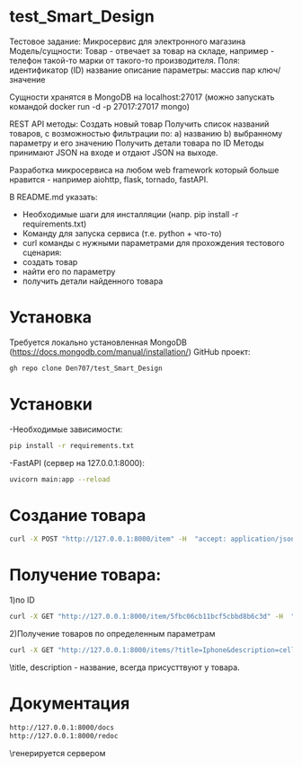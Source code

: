 # test_Smart_Design

Тестовое задание:
Микросервис для электронного магазина
Модель/cущности:
Товар - отвечает за товар на складе, например - телефон такой-то марки от такого-то производителя.
Поля:
идентификатор (ID)
название
описание
параметры: массив пар ключ/значение

Сущности хранятся в MongoDB на localhost:27017 (можно запускать командой docker run -d -p 27017:27017 mongo)

REST API методы:
Создать новый товар
Получить список названий товаров, с возможностью фильтрации по:
a) названию
b) выбранному параметру и его значению
Получить детали товара по ID
Методы принимают JSON на входе и отдают JSON на выходе.

Разработка микросервиса на любом web framework который больше нравится - например aiohttp, flask, tornado, fastAPI.

В README.md указать:
* Необходимые шаги для инсталляции (напр. pip install -r requirements.txt)
* Команду для запуска сервиса (т.е. python + что-то)
* curl команды с нужными параметрами для прохождения тестового сценария:
* создать товар
* найти его по параметру
* получить детали найденного товара


# Установка
Требуется локально установленная MongoDB (https://docs.mongodb.com/manual/installation/)
GitHub проект:
 ```bash
gh repo clone Den707/test_Smart_Design
```
# Установки

-Необходимые зависимости:
 ```bash
pip install -r requirements.txt
```
-FastAPI (сервер на 127.0.0.1:8000):
```bash
uvicorn main:app --reload
```
# Создание товара
```bash
curl -X POST "http://127.0.0.1:8000/item" -H  "accept: application/json" -H  "Content-Type: application/json" -d "{\"title\":\"Iphone 13\",\"description\":\"cellphone Iphone\",\"parameters\":[{\"model\":\"13\"},{\"batery\":\"3000\"},{\"os\": \"ios\"},{\"date\": \"20.09.2021\"}]}"
```
# Получение товара: 
1)по ID
```bash
curl -X GET "http://127.0.0.1:8000/item/5fbc06cb11bcf5cbbd8b6c3d" -H  "accept: application/json"
```
2)Получение товаров по определенным параметрам
```bash
curl -X GET "http://127.0.0.1:8000/items/?title=Iphone&description=cellphone&model=13&os=ios" -H  "accept: application/json"
```
\\title, description - название, всегда присусттвуют у товара.

# Документация
```bash
http://127.0.0.1:8000/docs
http://127.0.0.1:8000/redoc
```
\\генерируется сервером
